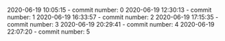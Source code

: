 2020-06-19 10:05:15 - commit number: 0
2020-06-19 12:30:13 - commit number: 1
2020-06-19 16:33:57 - commit number: 2
2020-06-19 17:15:35 - commit number: 3
2020-06-19 20:29:41 - commit number: 4
2020-06-19 22:07:20 - commit number: 5
